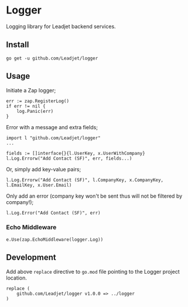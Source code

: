 # Logger

Logging library for Leadjet backend services.

## Install

```
go get -u github.com/Leadjet/logger
```

## Usage

Initiate a Zap logger;
```
err := zap.RegisterLog()
if err != nil {
    log.Panic(err)
}
```

Error with a message and extra fields;
```
import l "github.com/Leadjet/logger"
...

fields := []interface{}{l.UserKey, x.UserWithCompany}
l.Log.Errorw("Add Contact (SF)", err, fields...)
```

Or, simply add key-value pairs;
```
l.Log.Errorw("Add Contact (SF)", l.CompanyKey, x.CompanyKey, l.EmailKey, x.User.Email)
```

Only add an error (company key won't be sent thus will not be filtered by company!);
```
l.Log.Error("Add Contact (SF)", err)
```

### Echo Middleware

```
e.Use(zap.EchoMiddleware(logger.Log))
```

## Development

Add above `replace` directive to `go.mod` file pointing to the Logger project location.

```
replace (
	github.com/Leadjet/logger v1.0.0 => ../logger
)
```
